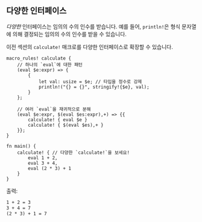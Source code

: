 ## 다양한 인터페이스

_다양한_ 인터페이스는 임의의 수의 인수를 받습니다. 예를 들어,
`println!`은 형식 문자열에 의해 결정되는 임의의 수의 인수를 받을 수 있습니다.

이전 섹션의 `calculate!` 매크로를 다양한 인터페이스로 확장할 수 있습니다.

```rust,editable
macro_rules! calculate {
    // 하나의 `eval`에 대한 패턴
    (eval $e:expr) => {
        {
            let val: usize = $e; // 타입을 정수로 강제
            println!("{} = {}", stringify!{$e}, val);
        }
    };

    // 여러 `eval`을 재귀적으로 분해
    (eval $e:expr, $(eval $es:expr),+) => {{
        calculate! { eval $e }
        calculate! { $(eval $es),+ }
    }};
}

fn main() {
    calculate! { // 다양한 `calculate!`을 보세요!
        eval 1 + 2,
        eval 3 + 4,
        eval (2 * 3) + 1
    }
}
```

출력:

```txt
1 + 2 = 3
3 + 4 = 7
(2 * 3) + 1 = 7
```
